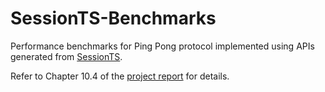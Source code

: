 # SessionTS-Benchmarks

Performance benchmarks for Ping Pong protocol implemented 
using APIs generated from [SessionTS](https://github.com/ansonmiu0214/TypeScript-Multiparty-Sessions).

Refer to Chapter 10.4 of the 
[project report](https://github.com/ansonmiu0214/imperial-meng-computing-thesis/blob/master/report/final_report.pdf) for details.
